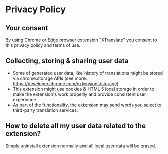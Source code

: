 # Privacy Policy

## Your consent

By using Chrome or Edge browser extension "XTranslate" you consent to this privacy policy and terms of use.

## Collecting, storing & sharing user data

- Some of generated user data, like history of translations might be stored via chrome.storage APIs (see more: https://developer.chrome.com/extensions/storage)
- This extension might use cookies & HTML 5 local storage in order to make the extension's work properly and provide consistent user experience
- As part of the functionality, the extension may send words you select to third-party translation services.

## How to delete all my user data related to the extension?

Simply uninstall extension normally and all local user data will be erased.
